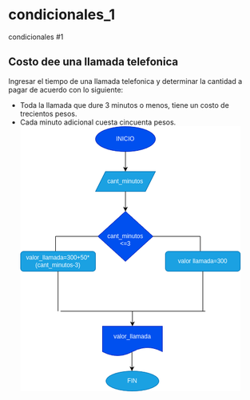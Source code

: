 # condicionales_1
condicionales #1
## Costo dee una llamada telefonica

Ingresar el tiempo de una llamada telefonica y determinar la cantidad a pagar de acuerdo con lo siguiente:

- Toda la llamada que dure 3 minutos o menos, tiene un costo de trecientos pesos.
- Cada minuto adicional cuesta cincuenta pesos.
 ![Diagramadeflujo](diagrama.png "Diagramadeflujo")